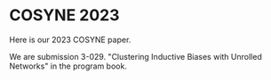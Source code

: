 # COSYNE 2023

Here is our 2023 COSYNE paper.

We are submission 3-029. "Clustering Inductive Biases with Unrolled Networks" in the program book. 
